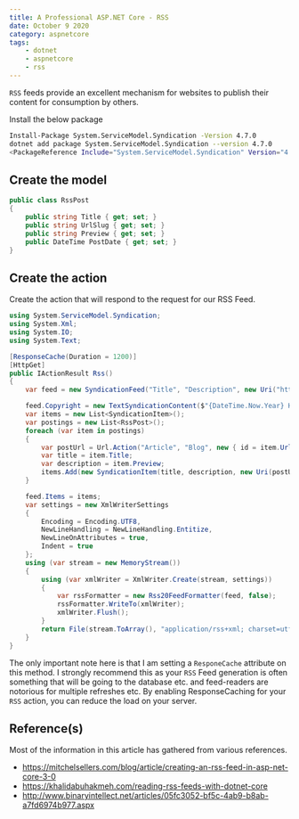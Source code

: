 ```yaml
---
title: A Professional ASP.NET Core - RSS
date: October 9 2020
category: aspnetcore
tags:
    - dotnet
    - aspnetcore
    - rss
---
```


`RSS` feeds provide an excellent mechanism for websites to publish their content for consumption by others.

<!-- more -->

Install the below package

```bash
Install-Package System.ServiceModel.Syndication -Version 4.7.0
dotnet add package System.ServiceModel.Syndication --version 4.7.0
<PackageReference Include="System.ServiceModel.Syndication" Version="4.7.0" />
```

## Create the model

```cs
public class RssPost
{
    public string Title { get; set; }
    public string UrlSlug { get; set; }
    public string Preview { get; set; }
    public DateTime PostDate { get; set; }
}
```

## Create the action

Create the action that will respond to the request for our RSS Feed.

```cs
using System.ServiceModel.Syndication;
using System.Xml;
using System.IO;
using System.Text;

[ResponseCache(Duration = 1200)]
[HttpGet]
public IActionResult Rss()
{
    var feed = new SyndicationFeed("Title", "Description", new Uri("https://hamedfathi.me"), "RSSUrl", DateTime.Now);

    feed.Copyright = new TextSyndicationContent($"{DateTime.Now.Year} Hamed Fathi");
    var items = new List<SyndicationItem>();
    var postings = new List<RssPost>();
    foreach (var item in postings)
    {
        var postUrl = Url.Action("Article", "Blog", new { id = item.UrlSlug }, HttpContext.Request.Scheme);
        var title = item.Title;
        var description = item.Preview;                
        items.Add(new SyndicationItem(title, description, new Uri(postUrl), item.UrlSlug, item.PostDate));
    }

    feed.Items = items;
    var settings = new XmlWriterSettings
    {
        Encoding = Encoding.UTF8,
        NewLineHandling = NewLineHandling.Entitize,
        NewLineOnAttributes = true,
        Indent = true
    };
    using (var stream = new MemoryStream())
    {
        using (var xmlWriter = XmlWriter.Create(stream, settings))
        {
            var rssFormatter = new Rss20FeedFormatter(feed, false);
            rssFormatter.WriteTo(xmlWriter);
            xmlWriter.Flush();
        }
        return File(stream.ToArray(), "application/rss+xml; charset=utf-8");
    }
}
```

The only important note here is that I am setting a `ResponeCache` attribute on this method. I strongly recommend this as your `RSS` Feed generation is often something that will be going to the database etc. and feed-readers are notorious for multiple refreshes etc. By enabling ResponseCaching for your `RSS` action, you can reduce the load on your server.

## Reference(s)

Most of the information in this article has gathered from various references.

* https://mitchelsellers.com/blog/article/creating-an-rss-feed-in-asp-net-core-3-0
* https://khalidabuhakmeh.com/reading-rss-feeds-with-dotnet-core
* http://www.binaryintellect.net/articles/05fc3052-bf5c-4ab9-b8ab-a7fd6974b977.aspx